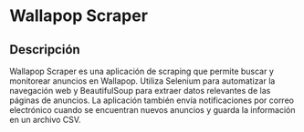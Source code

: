# Wallapop Scraper

## Descripción

Wallapop Scraper es una aplicación de scraping que permite buscar y monitorear anuncios en Wallapop. Utiliza Selenium para automatizar la navegación web y BeautifulSoup para extraer datos relevantes de las páginas de anuncios. 
La aplicación también envía notificaciones por correo electrónico cuando se encuentran nuevos anuncios y guarda la información en un archivo CSV.
